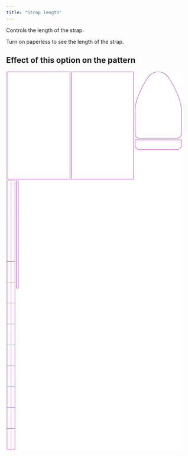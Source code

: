 ```yaml
---
title: "Strap length"
---
```


Controls the length of the strap.

<Tip>

Turn on paperless to see the length of the strap.

</Tip>

## Effect of this option on the pattern

![This image shows the effect of this option by superimposing several variants that have a different value for this option](hortensia_straplength_sample.svg "Effect of this option on the pattern")
